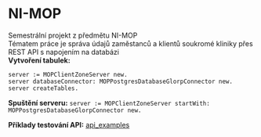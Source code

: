 # NI-MOP

Semestrální projekt z předmětu NI-MOP <br>
Tématem práce je správa údajů zaměstanců a klientů soukromé kliniky přes REST API s napojením na databázi <br>
**Vytvoření tabulek:**
```
server := MOPClientZoneServer new. 
server databaseConnector: MOPPostgresDatabaseGlorpConnector new.
server createTables.
```
**Spuštění serveru:**
`server := MOPClientZoneServer startWith: MOPPostgresDatabaseGlorpConnector new.`

**Příklady testování API:**  [api_examples](https://gitlab.fit.cvut.cz/zaporole/ni-mop/blob/master/api_examples)